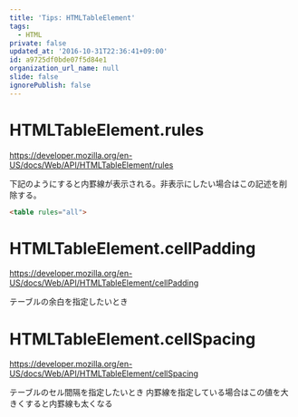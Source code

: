 ```yaml
---
title: 'Tips: HTMLTableElement'
tags:
  - HTML
private: false
updated_at: '2016-10-31T22:36:41+09:00'
id: a9725df0bde07f5d84e1
organization_url_name: null
slide: false
ignorePublish: false
---
```

# HTMLTableElement.rules
https://developer.mozilla.org/en-US/docs/Web/API/HTMLTableElement/rules

下記のようにすると内罫線が表示される。非表示にしたい場合はこの記述を削除する。

```html
<table rules="all">
```

# HTMLTableElement.cellPadding
https://developer.mozilla.org/en-US/docs/Web/API/HTMLTableElement/cellPadding

テーブルの余白を指定したいとき

# HTMLTableElement.cellSpacing
https://developer.mozilla.org/en-US/docs/Web/API/HTMLTableElement/cellSpacing

テーブルのセル間隔を指定したいとき
内罫線を指定している場合はこの値を大きくすると内罫線も太くなる
